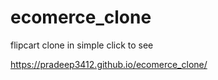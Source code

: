 # ecomerce_clone
flipcart clone in simple
click to see

https://pradeep3412.github.io/ecomerce_clone/
